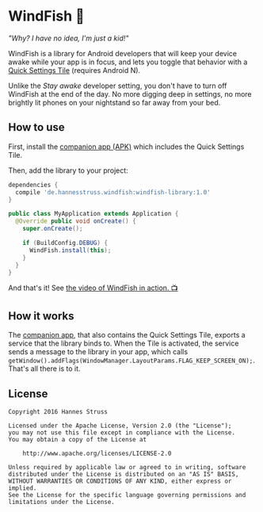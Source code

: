 # WindFish :whale:

*"Why? I have no idea, I'm just a kid!"*

WindFish is a library for Android developers that will keep your device awake while
your app is in focus, and lets you toggle that behavior with a [Quick Settings Tile][help-video]
(requires Android N).

Unlike the *Stay awake* developer setting, you don't have to turn off WindFish at the end of the day.
No more digging deep in settings, no more brightly lit phones on your nightstand so far away from your bed.

## How to use

First, install the [companion app (APK)][companion] which includes the Quick Settings Tile.

Then, add the library to your project:

```groovy
dependencies {
  compile 'de.hannesstruss.windfish:windfish-library:1.0'
}

```

```java
public class MyApplication extends Application {
  @Override public void onCreate() {
    super.onCreate();

    if (BuildConfig.DEBUG) {
      WindFish.install(this);
    }
  }
}
```

And that's it! See [the video of WindFish in action. :tv:][help-video]

## How it works

The [companion app][companion], that also contains the Quick Settings Tile, exports
a service that the library binds to. When the Tile is activated, the service sends a
message to the library in your app, which calls `getWindow().addFlags(WindowManager.LayoutParams.FLAG_KEEP_SCREEN_ON);`.
That's all there is to it.

## License

    Copyright 2016 Hannes Struss

    Licensed under the Apache License, Version 2.0 (the "License");
    you may not use this file except in compliance with the License.
    You may obtain a copy of the License at

        http://www.apache.org/licenses/LICENSE-2.0

    Unless required by applicable law or agreed to in writing, software
    distributed under the License is distributed on an "AS IS" BASIS,
    WITHOUT WARRANTIES OR CONDITIONS OF ANY KIND, either express or implied.
    See the License for the specific language governing permissions and
    limitations under the License.

 [help-video]: https://youtu.be/AuuIB4cT2SA
 [companion]: https://github.com/hannesstruss/WindFish/releases

